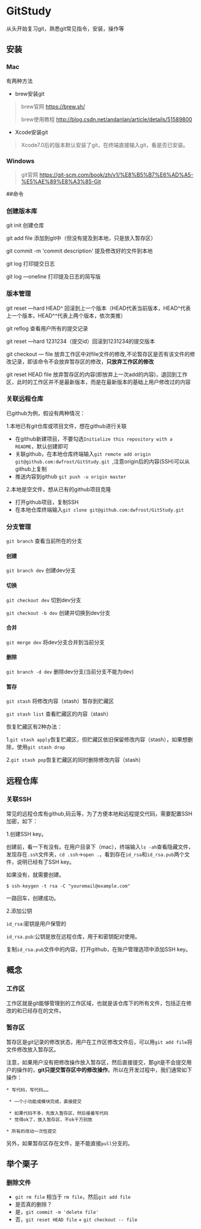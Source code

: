 # GitStudy



从头开始复习git，熟悉git常见指令，安装，操作等

## 安装

### Mac

有两种方法

- brew安装git


> brew官网 https://brew.sh/
>
> brew使用教程 http://blog.csdn.net/andanlan/article/details/51589800

- Xcode安装git

> Xcode7.0后的版本默认安装了git，在终端直接输入git，看是否已安装。

### Windows

> git官网 https://git-scm.com/book/zh/v1/%E8%B5%B7%E6%AD%A5-%E5%AE%89%E8%A3%85-Git

##命令

### 创建版本库

git init    创建仓库

git add file	添加到git中（但没有提及到本地，只是放入暂存区）

git commit -m 'commit description'	提及修改好的文件到本地

git log	打印提交日志

git log —oneline	打印提及日志的简写版

### 版本管理

git reset —hard HEAD^	回滚到上一个版本（HEAD代表当前版本，HEAD^代表上一个版本，HEAD^^代表上两个版本，依次类推）

git reflog	查看用户所有的提交记录

git reset —hard 1231234（提交id）回滚到1231234的提交版本

git checkout — file 	放弃工作区中对file文件的修改,不论暂存区是否有该文件的修改记录，即该命令不会放弃暂存区的修改，**只放弃工作区的修改**

git reset HEAD file 	放弃暂存区的内容(即放弃上一次add的内容)，退回到工作区，此时的工作区并不是最新版本，而是在最新版本的基础上用户修改过的内容

### 关联远程仓库

已github为例，假设有两种情况：

1.本地已有git仓库或项目文件，想在github进行关联

- 在github新建项目，不要勾选`Initialize this repository with a README`，默认创建即可
- 关联github，在本地仓库终端输入`git remote add origin git@github.com:dwfrost/GitStudy.git `,注意origin后的内容(SSH)可以从github上复制
- 推送内容到github `git push -u origin master`

2.本地是空文件，想从已有的github项目克隆

- 打开github项目，复制SSH
- 在本地仓库终端输入`git clone git@github.com:dwfrost/GitStudy.git`

### 分支管理

`git branch`	查看当前所在的分支

#### 创建	

`git branch dev`	创建dev分支

#### 切换

`git checkout dev`		切到dev分支

`git checkout -b dev`	创建并切换到dev分支

#### 合并

`git merge dev`	将dev分支合并到当前分支

#### 删除

`git branch -d dev`	删除dev分支(当前分支不能为dev)

#### 暂存

`git stash`	将修改内容（stash）暂存到贮藏区

`git stash list`	查看贮藏区的内容（stash）

恢复贮藏区有2种办法：

1.`git stash apply`恢复贮藏区，但贮藏区依旧保留修改内容（stash），如果想删除，使用`git stash drop`

2.`git stash pop`恢复贮藏区的同时删除修改内容（stash）

## 远程仓库

### 关联SSH

常见的远程仓库有github,码云等，为了方便本地和远程提交代码，需要配置SSH加密，如下：

1.创建SSH key。

创建前，看一下有没有。在用户目录下（mac），终端输入`ls -ah`查看隐藏文件，发现存在`.ssh`文件夹，`cd .ssh`->`open .`，看到存在`id_rsa`和`id_rsa.pub`两个文件，说明已经有了SSH key。

如果没有，就需要创建。

`$ ssh-keygen -t rsa -C "youremail@example.com"`

一路回车，创建成功。

2.添加公钥

`id_rsa`:密钥是用户保管的

`id_rsa.pub`:公钥是放在远程仓库，用于和密钥配对使用。

复制`id_rsa.pub`文件中的内容，打开github，在账户管理选项中添加SSH key。

## 概念

### 工作区

工作区就是git能够管理到的工作区域，也就是该仓库下的所有文件，包括正在修改的和已经存在的文件。

### 暂存区

暂存区是git记录的修改状态，用户在工作区修改文件后，可以用`git add file`将文件修改放入暂存区。

注意，如果用户没有把修改操作放入暂存区，然后直接提交，那git是不会提交用户的操作的，**git只提交暂存区中的修改操作**。所以在开发过程中，我们通常如下操作：

```
* 写代码，写代码……

 * 一个小功能或模块完成，直接提交

 * 如果代码不多，先放入暂存区，然后接着写代码
 * 觉得ok了，放入暂存区，不ok千万别放

* 所有的改动一次性提交

```

另外，如果暂存区存在文件，是不能直接`pull`分支的。

## 举个栗子

### 删除文件

- `git rm file`	相当于 `rm file`，然后`git add file`
- 是否真的删除？
- 是，`git commit -m 'delete file'`
- 否，`git reset HEAD file` + `git checkout -- file`